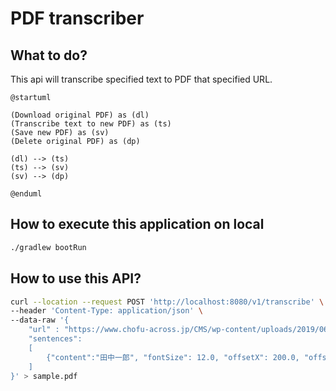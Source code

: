 # PDF transcriber

## What to do?

This api will transcribe specified text to PDF that specified URL.

```plantuml
@startuml

(Download original PDF) as (dl)
(Transcribe text to new PDF) as (ts)
(Save new PDF) as (sv)
(Delete original PDF) as (dp)

(dl) --> (ts)
(ts) --> (sv)
(sv) --> (dp)

@enduml
```

## How to execute this application on local

```bash
./gradlew bootRun
```

## How to use this API?

```bash
curl --location --request POST 'http://localhost:8080/v1/transcribe' \
--header 'Content-Type: application/json' \
--data-raw '{
	"url" : "https://www.chofu-across.jp/CMS/wp-content/uploads/2019/06/shinseisho_shisetsu_chusen_r12.pdf",
	"sentences": 
	[
		{"content":"田中一郎", "fontSize": 12.0, "offsetX": 200.0, "offsetY": 660.0}
	]
}' > sample.pdf
```


